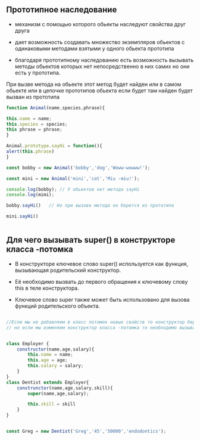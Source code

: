 ## Прототипное наследование 

- механизм с помощью которого обьекты наследуют свойства друг друга


- дает возможность создавать множество экземпляров  обьектов с одинаковыми методами взятыми у одного обьекта прототипа

- благодаря прототипному наследованию есть возможность вызывать методы обьектов которых нет непосредственно в них самих но они есть у прототипа.

При вызве метода на обьекте этот метод будет найден или в самом обьекте или в цепочке прототипов обьекта если будет там найден будет вызван из прототипа

```js
function Animal(name,species,phrase){

this.name = name;
this.species = species;
this phrase = phrase;
}

Animal.prototype.sayHi = function(){
alert(this.phrase)
}

const bobby = new Animal('bobby','dog','Woww-wowww!');

const mini = new Animal('mini','cat','Miu -miu!');

console.log(bobby); // У обьектов нет метода sayHi
console.log(mimi);

bobby.sayHi()   // Но при вызовк метода он берется из прототипа

mini.sayHi()



```

## Для чего вызывать super() в конструкторе класса -потомка



- В конструкторе ключевое слово super() используется как функция, вызывающая родительский конструктор.

- Её необходимо вызвать до первого обращения к ключевому слову this в теле конструктора.

-  Ключевое слово super также может быть использовано для вызова функций родительского объекта.


```js

//Если мы не добавляем в класс потомок новых свойств то конструктор берется у класса родителя
// но если мы изменяем конструктор класса -потомка то необходимо вызывать конструктор родителя через  super()


class Employer {
    constructor(name,age,salary){
        this.name = name;
        this.age = age;
        this.salary = salary;
    }
}
class Dentist extends Employer{
    construnctor(name,age,salary,skill){
        super(name,age,salary);

        this.skill = skill
    }
}


const Greg = new Dentist('Greg','45','50000','endodontics');

```

